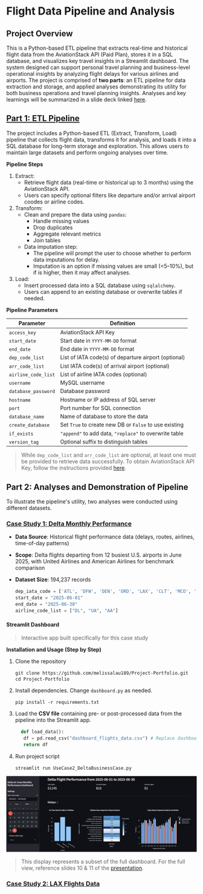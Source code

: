 # Flight Data Pipeline and Analysis

## Project Overview

This is a Python-based ETL pipeline that extracts real-time and historical flight data from the AviationStack API (Paid Plan), stores it in a SQL database, and visualizes key travel insights in a Streamlit dashboard. The system designed can support personal travel planning  and business-level operational insights by analyzing flight delays for various airlines and airports. The project is comprised of **two parts**: an ETL pipeline for data extraction and storage, and applied analyses demonstrating its utility for both business operations and travel planning insights. Analyses and key learnings will be summarized in a slide deck linked [here](https://github.com/melissalau189/Project-Portfolio/blob/main/Aviation%20Project%20Slide%20Deck.pdf).

## [Part 1: ETL Pipeline](https://github.com/melissalau189/Project-Portfolio/blob/main/flights_etl.ipynb)

The project includes a Python-based ETL (Extract, Transform, Load) pipeline that collects flight data, transforms it for analysis, and loads it into a SQL database for long-term storage and exploration. This allows users to maintain large datasets and perform ongoing analyses over time.

**Pipeline Steps**  

1. Extract:
    * Retrieve flight data (real-time or historical up to 3 months) using the AviationStack API.
    * Users can specify optional filters like departure and/or arrival airport coodes or airline codes.
2. Transform:
    * Clean and prepare the data using `pandas`:
      * Handle missing values
      * Drop duplicates
      * Aggregate relevant metrics
      * Join tables
    * Data imputation step:
      * The pipeline will prompt the user to choose whether to perform data imputations for delay.
      * Imputation is an option if missing values are small (<5–10%), but if is higher, then it may affect analyses.
3. Load:  
    * Insert processed data into a SQL database using `sqlalchemy`.
    * Users can append to an existing database or overwrite tables if needed.

**Pipeline Parameters**

| Parameter           | Definition                                             |
| ------------------- | ------------------------------------------------------ |
| `access_key`        | AviationStack API Key                                  |
| `start_date`        | Start date in `YYYY-MM-DD` format                      |
| `end_date`          | End date in `YYYY-MM-DD` format                        |
| `dep_code_list`     | List of IATA code(s) of departure airport (optional)   |
| `arr_code_list`     | List IATA code(s) of arrival airport (optional)        |
| `airline_code_list` | List of airline IATA codes (optional)                  |
| `username`          | MySQL username                                         |
| `database_password` | Database password                                      |
| `hostname`          | Hostname or IP address of SQL server                   |
| `port`              | Port number for SQL connection                         |
| `database_name`     | Name of database to store the data                     |
| `create_database`   | Set `True` to create new DB or `False` to use existing |
| `if_exists`         | `"append"` to add data, `"replace"` to overwrite table |
| `version_tag`       | Optional suffix to distinguish tables                  |
 
> While `dep_code_list` and `arr_code_list` are optional, at least one must be provided to retrieve data successfully.
> To obtain AviationStack API Key, follow the instructions provided [here](https://aviationstack.com/).

## Part 2: Analyses and Demonstration of Pipeline
To illustrate the pipeline's utility, two analyses were conducted using different datasets.

### [Case Study 1: Delta Monthly Performance](https://github.com/melissalau189/Project-Portfolio/blob/main/UseCase2_DeltaBusinessCase.py)
* **Data Source**: Historical flight performance data (delays, routes, airlines, time-of-day patterns)
* **Scope**: Delta flights departing from 12 busiest U.S. airports in June 2025, with United Airlines and American Airlines for benchmark comparison
* **Dataset Size**: 194,237 records

  ```python
  dep_iata_code = ['ATL', 'DFW', 'DEN', 'ORD', 'LAX', 'CLT', 'MCO', 'LAS', 'MIA', 'PHX', 'JFK', 'SFO']
  start_date = "2025-06-01"
  end_date = "2025-06-30"
  airline_code_list = ["DL", "UA", "AA"]
  ```
#### Streamlit Dashboard
> Interactive app built specifically for this case study    

**Installation and Usage (Step by Step)**
1. Clone the repository
   
   ```
   git clone https://github.com/melissalau189/Project-Portfolio.git
   cd Project-Portfolio
   ```
3. Install dependencies. Change `dashboard.py` as needed. 
   
    ```
    pip install -r requirements.txt
    ```
4. Load the **CSV file** containing pre- or post-processed data from the pipeline into the Streamlit app.
   
   ```python
     def load_data():
      df = pd.read_csv("dashboard_flights_data.csv") # Replace dashboard_flights_data.csv with your filename
      return df
   ```
   
6. Run project script
   
   ```
   streamlit run UseCase2_DeltaBusinessCase.py
   ```
![Dashboard Preview](dashboard_preview.png)
> This display represents a subset of the full dashboard. For the full view, reference slides 10 & 11 of the [presentation](https://github.com/melissalau189/Project-Portfolio/blob/main/Aviation%20Project%20Slide%20Deck.pdf). 

### [Case Study 2: LAX Flights Data](https://github.com/melissalau189/Project-Portfolio/blob/main/UseCase1_LAXflights.ipynb)



      
  
 
  

